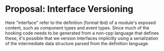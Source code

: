 # Proposal: Interface Versioning

Here "interface" refer to the definition (format tbd) of a module's exposed content, such as component types and event types.
Since much of the hooking code needs to be generated from a non-cpp language that defines these, it's possible that we version interfaces implicitly using a serialization of the intermediate data structure parsed from the definition language.
